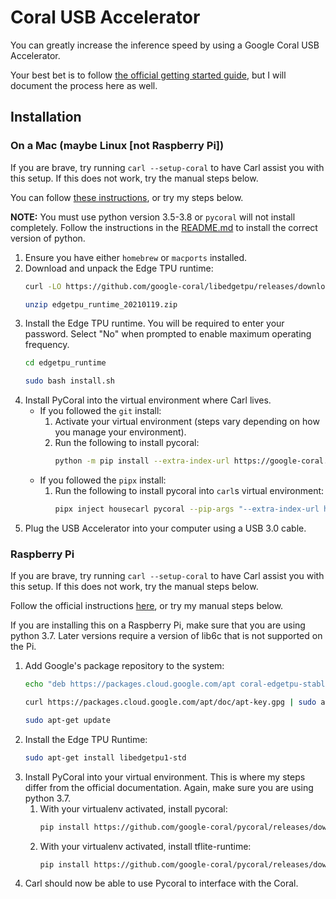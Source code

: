 # Coral USB Accelerator

You can greatly increase the inference speed by using a Google Coral USB Accelerator. 

Your best bet is to follow [the official getting started guide](https://coral.ai/docs/accelerator/get-started), but I will document the process here as well.

## Installation

### On a Mac (maybe Linux [not Raspberry Pi])

If you are brave, try running `carl --setup-coral` to have Carl assist you with this setup. If this does not work, try the manual steps below.

You can follow [these instructions](https://coral.ai/docs/accelerator/get-started/#runtime-on-mac), or try my steps below.

**NOTE:** You must use python version 3.5-3.8 or `pycoral` will not install completely. Follow the instructions in the [README.md](README.md#python-version) to install the correct version of python.

1. Ensure you have either `homebrew` or `macports` installed.
2. Download and unpack the Edge TPU runtime:
    ```bash
    curl -LO https://github.com/google-coral/libedgetpu/releases/download/release-frogfish/edgetpu_runtime_20210119.zip

    unzip edgetpu_runtime_20210119.zip
    ```
3. Install the Edge TPU runtime. You will be required to enter your password. Select "No" when prompted to enable maximum operating frequency.
    ```bash
    cd edgetpu_runtime

    sudo bash install.sh
    ```
4. Install PyCoral into the virtual environment where Carl lives.
    - If you followed the `git` install:
        1. Activate your virtual environment (steps vary depending on how you manage your environment).
        2. Run the following to install pycoral:
            ```bash
            python -m pip install --extra-index-url https://google-coral.github.io/py-repo/ pycoral
            ```
    - If you followed the `pipx` install:
        1. Run the following to install pycoral into `carl`s virtual environment:
            ```bash
            pipx inject housecarl pycoral --pip-args "--extra-index-url https://google-coral.github.io/py-repo/"
            ```
5. Plug the USB Accelerator into your computer using a USB 3.0 cable.

### Raspberry Pi

If you are brave, try running `carl --setup-coral` to have Carl assist you with this setup. If this does not work, try the manual steps below.

Follow the official instructions [here](https://coral.ai/docs/accelerator/get-started/#runtime-on-linux), or try my manual steps below.

If you are installing this on a Raspberry Pi, make sure that you are using python 3.7. Later versions require a version of lib6c that is not supported on the Pi.

1. Add Google's package repository to the system:
    ```bash
    echo "deb https://packages.cloud.google.com/apt coral-edgetpu-stable main" | sudo tee /etc/apt/sources.list.d/coral-edgetpu.list

    curl https://packages.cloud.google.com/apt/doc/apt-key.gpg | sudo apt-key add -

    sudo apt-get update
    ```
2. Install the Edge TPU Runtime:
    ```bash
    sudo apt-get install libedgetpu1-std
    ```
3. Install PyCoral into your virtual environment. This is where my steps differ from the official documentation. Again, make sure you are using python 3.7.
    1. With your virtualenv activated, install pycoral:
        ```bash
        pip install https://github.com/google-coral/pycoral/releases/download/v1.0.1/pycoral-1.0.1-cp37-cp37m-linux_armv7l.whl
        ```
    2. With your virtualenv activated, install tflite-runtime:
        ```bash
        pip install https://github.com/google-coral/pycoral/releases/download/v1.0.1/tflite_runtime-2.5.0-cp37-cp37m-linux_armv7l.whl
        ```
4. Carl should now be able to use Pycoral to interface with the Coral.
